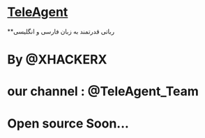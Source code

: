 # [TeleAgent](telegram.me/TeleAgent_Team)

**رباتی قدرتمند به زبان فارسی و انگلیسی

# By @XHACKERX
# our channel : @TeleAgent_Team

# Open source Soon...

